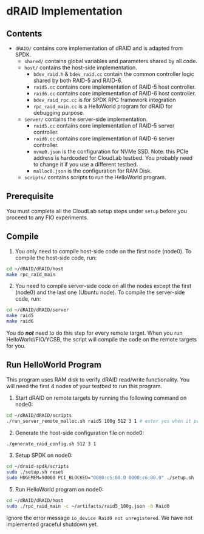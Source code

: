 # dRAID Implementation

## Contents

- `dRAID/` contains core implementation of dRAID and is adapted from SPDK.
  - `shared/` contains global variables and parameters shared by all code.
  - `host/` contains the host-side implementation.
    - `bdev_raid.h` & `bdev_raid.cc` contain the common controller logic shared by both RAID-5 and RAID-6.
    - `raid5.cc` contains core implementation of RAID-5 host controller.
    - `raid6.cc` contains core implementation of RAID-6 host controller.
    - `bdev_raid_rpc.cc` is for SPDK RPC framework integration
    - `rpc_raid_main.cc` is a HelloWorld program for dRAID for debugging purpose.
  - `server/` contains the server-side implementation.
    - `raid5.cc` contains core implementation of RAID-5 server controller.
    - `raid6.cc` contains core implementation of RAID-6 server controller.
    - `nvme0.json` is the configuration for NVMe SSD. Note: this PCIe address is hardcoded for CloudLab testbed. You probably need to change it if you use a different testbed.
    - `malloc0.json` is the configuration for RAM Disk.
  - `scripts/` contains scripts to run the HelloWorld program.

## Prerequisite

You must complete all the CloudLab setup steps under `setup` before you proceed to any FIO experiments.

## Compile

1. You only need to compile host-side code on the first node (node0). To compile the host-side code, run:
```Bash
cd ~/dRAID/dRAID/host
make rpc_raid_main
```
2. You need to compile server-side code on all the nodes except the first (node0) and the last one (Ubuntu node). To compile the server-side code, run:
```Bash
cd ~/dRAID/dRAID/server
make raid5
make raid6
```
You do ***not*** need to do this step for every remote target. When you run HelloWorld/FIO/YCSB, the script will compile the code on the remote targets for you.

## Run HelloWorld Program

This program uses RAM disk to verify dRAID read/write functionality. You will need the first 4 nodes of your testbed to run this program.

1. Start dRAID on remote targets by running the following command on node0:
```Bash
cd ~/dRAID/dRAID/scripts
./run_server_remote_malloc.sh raid5 100g 512 3 1 # enter yes when it prompts
```

2. Generate the host-side configuration file on node0:
```Bash
./generate_raid_config.sh 512 3 1
```
3. Setup SPDK on node0:
```Bash
cd ~/draid-spdk/scripts
sudo ./setup.sh reset
sudo HUGEMEM=90000 PCI_BLOCKED="0000:c5:00.0 0000:c6:00.0" ./setup.sh
```

5. Run HelloWorld program on node0:
```Bash
cd ~/dRAID/dRAID/host
sudo ./rpc_raid_main -c ~/artifacts/raid5_100g.json -b Raid0
```
Ignore the error message `io_device Raid0 not unregistered`. We have not implemented graceful shutdown yet.